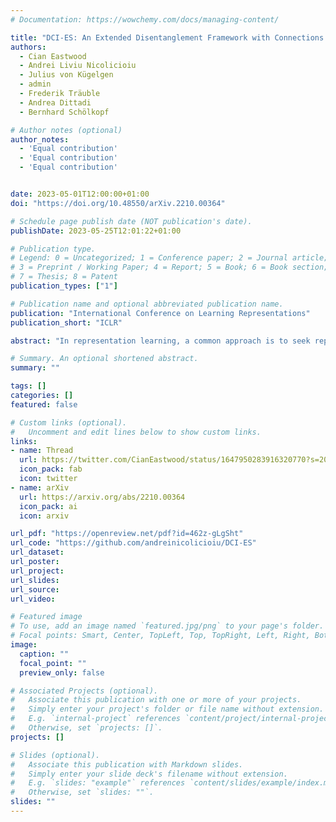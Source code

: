 ```yaml
---
# Documentation: https://wowchemy.com/docs/managing-content/

title: "DCI-ES: An Extended Disentanglement Framework with Connections to Identifiability"
authors: 
  - Cian Eastwood
  - Andrei Liviu Nicolicioiu
  - Julius von Kügelgen
  - admin
  - Frederik Träuble
  - Andrea Dittadi
  - Bernhard Schölkopf

# Author notes (optional)
author_notes:
  - 'Equal contribution'
  - 'Equal contribution'
  - 'Equal contribution'


date: 2023-05-01T12:00:00+01:00
doi: "https://doi.org/10.48550/arXiv.2210.00364"

# Schedule page publish date (NOT publication's date).
publishDate: 2023-05-25T12:01:22+01:00

# Publication type.
# Legend: 0 = Uncategorized; 1 = Conference paper; 2 = Journal article;
# 3 = Preprint / Working Paper; 4 = Report; 5 = Book; 6 = Book section;
# 7 = Thesis; 8 = Patent
publication_types: ["1"]

# Publication name and optional abbreviated publication name.
publication: "International Conference on Learning Representations"
publication_short: "ICLR"

abstract: "In representation learning, a common approach is to seek representations which disentangle the underlying factors of variation. Eastwood & Williams (2018) proposed three metrics for quantifying the quality of such disentangled representations: disentanglement (D), completeness (C) and informativeness (I). In this work, we first connect this DCI framework to two common notions of linear and nonlinear identifiability, thereby establishing a formal link between disentanglement and the closely-related field of independent component analysis. We then propose an extended DCI-ES framework with two new measures of representation quality - explicitness (E) and size (S) - and point out how D and C can be computed for black-box predictors. Our main idea is that the functional capacity required to use a representation is an important but thus-far neglected aspect of representation quality, which we quantify using explicitness or ease-of-use (E). We illustrate the relevance of our extensions on the MPI3D and Cars3D datasets."

# Summary. An optional shortened abstract.
summary: ""

tags: []
categories: []
featured: false

# Custom links (optional).
#   Uncomment and edit lines below to show custom links.
links:
- name: Thread
  url: https://twitter.com/CianEastwood/status/1647950283916320770?s=20
  icon_pack: fab
  icon: twitter
- name: arXiv
  url: https://arxiv.org/abs/2210.00364
  icon_pack: ai
  icon: arxiv

url_pdf: "https://openreview.net/pdf?id=462z-gLgSht"
url_code: "https://github.com/andreinicolicioiu/DCI-ES"
url_dataset:
url_poster:
url_project:
url_slides:
url_source:
url_video:

# Featured image
# To use, add an image named `featured.jpg/png` to your page's folder. 
# Focal points: Smart, Center, TopLeft, Top, TopRight, Left, Right, BottomLeft, Bottom, BottomRight.
image:
  caption: ""
  focal_point: ""
  preview_only: false

# Associated Projects (optional).
#   Associate this publication with one or more of your projects.
#   Simply enter your project's folder or file name without extension.
#   E.g. `internal-project` references `content/project/internal-project/index.md`.
#   Otherwise, set `projects: []`.
projects: []

# Slides (optional).
#   Associate this publication with Markdown slides.
#   Simply enter your slide deck's filename without extension.
#   E.g. `slides: "example"` references `content/slides/example/index.md`.
#   Otherwise, set `slides: ""`.
slides: ""
---
```

